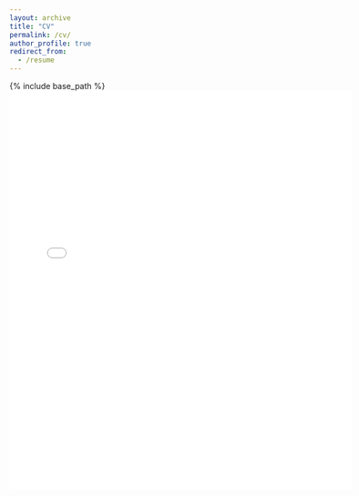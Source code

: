 ```yaml
---
layout: archive
title: "CV"
permalink: /cv/
author_profile: true
redirect_from:
  - /resume
---
```


{% include base_path %}
<embed src="{{ site.baseurl }}/files/SKG_CV_Feb2023_v2.pdf" width="600" height="700" type='application/pdf'> 

